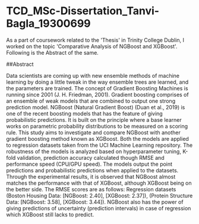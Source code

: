# TCD_MSc-Dissertation_Tanvi-Bagla_19300699

As a part of coursework related to the 'Thesis' in Trinity College Dublin, I worked on the topic 'Comparative Analysis of NGBoost and XGBoost'. Following is the Abstract of the same.

##Abstract

Data scientists are coming up with new ensemble methods of machine learning by doing a little tweak in the way ensemble trees are learned, and the parameters are trained. The concept of Gradient Boosting Machines is running since 2001 (J. H. Friedman, 2001). Gradient boosting comprises of an ensemble of weak models that are combined to output
one strong prediction model. NGBoost (Natural Gradient Boost) (Duan et al., 2019)
is one of the recent boosting models that has the feature of giving probabilistic predictions.
It is built on the principle where a base learner works on parametric probability
distributions to be measured on a scoring rule.
This study aims to investigate and compare NGBoost with another gradient boosting
method known as XGBoost. Both the models are applied to regression datasets
taken from the UCI Machine Learning repository. The robustness of the models is analyzed
based on hyperparameter tuning, K-fold validation, prediction accuracy calculated
though RMSE and performance speed (CPU/GPU speed).
The models output the point predictions and probabilistic predictions when applied to the
datasets. Through the experimental results, it is observed that NGBoost almost matches
the performance with that of XGBoost, although XGBoost being on the better side.
The RMSE scores are as follows: Regression datasets (Boston Housing Data: [NGBoost:
2.40], [XGBoost: 2.37]), (Protein Structure Data: [NGBoost: 3.58], [XGBoost: 3.44]).
NGBoost also has the power of giving predictions of uncertainty (prediction intervals) in
case of regression which XGBoost still lacks to predict.
